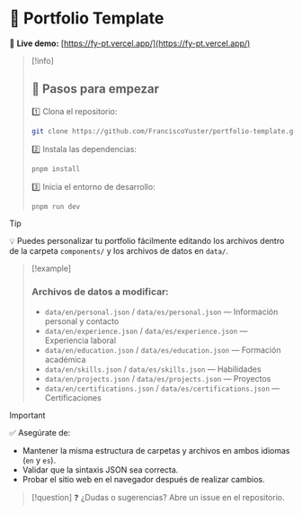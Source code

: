 # 📁 Portfolio Template

🔗 **Live demo:** [https://fy-pt.vercel.app/](https://fy-pt.vercel.app/)

>[!info]
>## 🚀 Pasos para empezar
>
>1️⃣ Clona el repositorio:
>```bash
>git clone https://github.com/FranciscoYuster/portfolio-template.git
>```
>2️⃣ Instala las dependencias:
>```bash
>pnpm install
>```
>3️⃣ Inicia el entorno de desarrollo:
>```bash
>pnpm run dev
>```

>[!tip]
>💡 Puedes personalizar tu portfolio fácilmente editando los archivos dentro de la carpeta `components/` y los archivos de datos en `data/`.

>[!example]
>### Archivos de datos a modificar:
>
>- `data/en/personal.json` / `data/es/personal.json` — Información personal y contacto  
>- `data/en/experience.json` / `data/es/experience.json` — Experiencia laboral  
>- `data/en/education.json` / `data/es/education.json` — Formación académica  
>- `data/en/skills.json` / `data/es/skills.json` — Habilidades  
>- `data/en/projects.json` / `data/es/projects.json` — Proyectos  
>- `data/en/certifications.json` / `data/es/certifications.json` — Certificaciones  

>[!important]
>✅ Asegúrate de:
>
>- Mantener la misma estructura de carpetas y archivos en ambos idiomas (`en` y `es`).
>- Validar que la sintaxis JSON sea correcta.
>- Probar el sitio web en el navegador después de realizar cambios.

>[!question]
>❓ ¿Dudas o sugerencias? Abre un issue en el repositorio.
